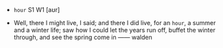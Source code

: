 - `hour` S1 W1 [aʊr]



-  Well, there I might live, I said; and there I did live, for an `hour`, a summer and a winter life; saw how I could let the years run off, buffet the winter through, and see the spring come in —— walden
